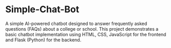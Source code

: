 # Simple-Chat-Bot
A simple AI-powered chatbot designed to answer frequently asked questions (FAQs) about a college or school. This project demonstrates a basic chatbot implementation using HTML, CSS, JavaScript for the frontend and Flask (Python) for the backend.
